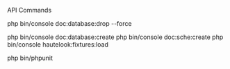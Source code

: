 API
Commands

php bin/console doc:database:drop --force

php bin/console doc:database:create
php bin/console doc:sche:create
php bin/console hautelook:fixtures:load

php bin/phpunit
